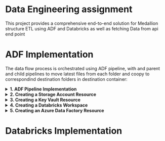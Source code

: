 # Data Engineering assignment
This project provides a comprehensive end-to-end solution for Medallion structure ETL using ADF and Databricks as well as fetching Data from api end point




# ADF Implementation

The data flow process is orchestrated using ADF pipeline, with and parent and child pipelines to move latest files from each folder and coopy to correspondind destination folders in destination container:

<details>
  <summary><strong>1. ADF Pipeline Implementation</strong></summary>
  
  ### Creating Parent Pipeline
  ![Creating Parent Pipeline](https://raw.githubusercontent.com/shamsaravaiah/DE-assignment-implementation/main/ADF%20implementation/Screenshots/parent%20pipeline.png)
  In the parent pipeline, I iterate over the sales-view-devtst container to get the metadata at the container level, which will result in the folders [customer, product, sales store] as child items that will be passed into the execute pipeline activity which runs the child pipeline. 
  
  ### Creating Child Pipeline
  ![Creating Child Pipeline](https://raw.githubusercontent.com/shamsaravaiah/DE-assignment-implementation/main/ADF%20implementation/Screenshots/child%20pipeline.png)
  The child pipeline takes the current item in the forEach activity and passes it into the pipeline level parameter that I have configured for the child Pipeline. The current folder is passed to the getMetadata activity inside the forEach activity of the child pipeline, resulting in an array of child items with the lastModified date and file name.
  
  ### Inside forEach Activity in Child Pipeline
  ![Inside forEach Activity in Child Pipeline](https://raw.githubusercontent.com/shamsaravaiah/DE-assignment-implementation/main/ADF%20implementation/Screenshots/inside%20forEach%20activity%20of%20child%20pipeline.png)
  I have assigned a pipeline level variable and assigned an old date value. Inside the forEach activity of the child pipeline, I compare the date variable with the lastModified of the current file. If greater, I swap the date variable with lastModified to preserve the latest date. I then assign the filename to a variable using the SetVariable activity. Then I copy the file to the destination using the latest file name with the Copy Data activity. The aim is to extract fresh and latest files from the source and copy them to the destination.

</details>

  
  
</details>

<details>
  <summary><strong>2. Creating a Storage Account Resource</strong></summary>
  
  
  
</details>

<details>
  <summary><strong>3. Creating a Key Vault Resource</strong></summary>
  
  ![Created Key Vault Resource](https://github.com/shamsaravaiah/Azure-Data-Pipeline/blob/main/Screen%20shots/created%20key%20vault%20resource.png)
  
</details>

<details>
  <summary><strong>4. Creating a Databricks Workspace</strong></summary>
  
  ![Created Databricks Workspace](https://github.com/shamsaravaiah/Azure-Data-Pipeline/blob/main/Screen%20shots/created%20Databricks%20workspace.png)
  
</details>

<details>
  <summary><strong>5. Creating an Azure Data Factory Resource</strong></summary>
  
  ![Created Azure Data Factory Resource](https://github.com/shamsaravaiah/Azure-Data-Pipeline/blob/main/Screen%20shots/created%20ADF%20resource.png)
  
</details>


# Databricks Implementation


